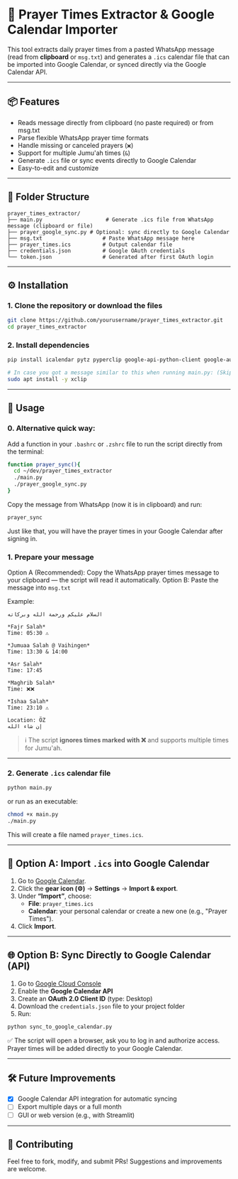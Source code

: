 
# 🕌 Prayer Times Extractor & Google Calendar Importer

This tool extracts daily prayer times from a pasted WhatsApp message (read from **clipboard** or `msg.txt`) and generates a `.ics` calendar file that can be imported into Google Calendar, or synced directly via the Google Calendar API.

---

## 📦 Features

- Reads message directly from clipboard (no paste required) or from msg.txt
- Parse flexible WhatsApp prayer time formats
- Handle missing or canceled prayers (`❌`)
- Support for multiple Jumu'ah times (`&`)
- Generate `.ics` file or sync events directly to Google Calendar
- Easy-to-edit and customize

---

## 📂 Folder Structure

```
prayer_times_extractor/
├── main.py                    # Generate .ics file from WhatsApp message (clipboard or file)
├── prayer_google_sync.py # Optional: sync directly to Google Calendar
├── msg.txt                   # Paste WhatsApp message here
├── prayer_times.ics          # Output calendar file
├── credentials.json          # Google OAuth credentials
└── token.json                # Generated after first OAuth login
```

---

## ⚙️ Installation

### 1. Clone the repository or download the files

```bash
git clone https://github.com/yourusername/prayer_times_extractor.git
cd prayer_times_extractor
```

### 2. Install dependencies

```bash
pip install icalendar pytz pyperclip google-api-python-client google-auth google-auth-oauthlib

# In case you got a message similar to this when running main.py: (Skipping clipboard: clipboard error: Pyperclip could not find a copy/paste mechanism for your system. For more information, please visit https://pyperclip.readthedocs.io/en/latest/index.html#not-implemented-error. On Linux, you can run sudo apt-get install xclip or sudo apt-get install xselect to install a copy/paste mechanism.)
sudo apt install -y xclip

```

---

## 📝 Usage

### 0. Alternative quick way:

Add a function in your `.bashrc` or `.zshrc` file to run the script directly from the terminal:

```bash
function prayer_sync(){
  cd ~/dev/prayer_times_extractor
  ./main.py
  ./prayer_google_sync.py
}
```

Copy the message from WhatsApp (now it is in clipboard) and run:

```bash
prayer_sync
```

Just like that, you will have the prayer times in your Google Calendar after signing in.

### 1. Prepare your message

Option A (Recommended): Copy the WhatsApp prayer times message to your clipboard — the script will read it automatically.
Option B: Paste the message into `msg.txt`

Example:

```
السلام عليكم ورحمة الله وبركاته

*Fajr Salah*
Time: 05:30 ⚠️

*Jumuaa Salah @ Vaihingen*
Time: 13:30 & 14:00

*Asr Salah*
Time: 17:45

*Maghrib Salah*
Time: ❌❌

*Ishaa Salah*
Time: 23:10 ⚠️

Location: ÖZ
إن شاء الله
```

> ℹ️ The script **ignores times marked with ❌** and supports multiple times for Jumu'ah.

---

### 2. Generate `.ics` calendar file

```bash
python main.py
```

or run as an executable:

```bash
chmod +x main.py
./main.py
```

This will create a file named `prayer_times.ics`.

---

## 📅 Option A: Import `.ics` into Google Calendar

1. Go to [Google Calendar](https://calendar.google.com).
2. Click the **gear icon (⚙)** → **Settings** → **Import & export**.
3. Under **“Import”**, choose:
   - **File**: `prayer_times.ics`
   - **Calendar**: your personal calendar or create a new one (e.g., "Prayer Times").
4. Click **Import**.

---

## 🌐 Option B: Sync Directly to Google Calendar (API)

1. Go to [Google Cloud Console](https://console.cloud.google.com)
2. Enable the **Google Calendar API**
3. Create an **OAuth 2.0 Client ID** (type: Desktop)
4. Download the `credentials.json` file to your project folder
5. Run:

```bash
python sync_to_google_calendar.py
```

✅ The script will open a browser, ask you to log in and authorize access.
Prayer times will be added directly to your Google Calendar.

---


## 🛠 Future Improvements
- [x] Google Calendar API integration for automatic syncing
- [ ] Export multiple days or a full month
- [ ] GUI or web version (e.g., with Streamlit)
<!-- - [ ] Auto-detect date from WhatsApp header -->
<!-- - [ ] Read Automatically from Whatsapp? Not possible -->
---

## 🙏 Contributing

Feel free to fork, modify, and submit PRs! Suggestions and improvements are welcome.

